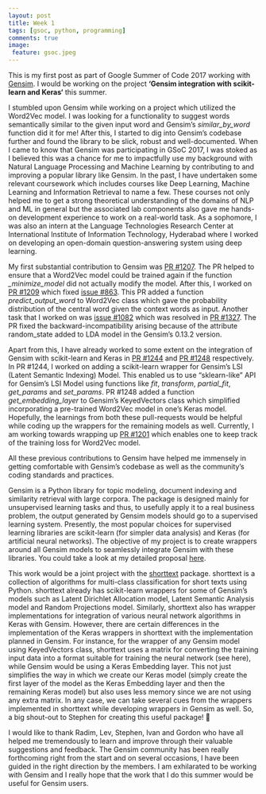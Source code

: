 ```yaml
---
layout: post
title: Week 1
tags: [gsoc, python, programming]
comments: true
image:
 feature: gsoc.jpeg
---
```


This is my first post as part of Google Summer of Code 2017 working with [Gensim](radimrehurek.com/gensim/). I would be working on the project **‘Gensim integration with scikit-learn and Keras‘** this summer.

I stumbled upon Gensim while working on a project which utilized the Word2Vec model. I was looking for a functionality to suggest words semantically similar to the given input word and Gensim’s *similar_by_word* function did it for me! After this, I started to dig into Gensim’s codebase further and found the library to be slick, robust and well-documented. When I came to know that Gensim was participating in GSoC 2017, I was stoked as I believed this was a chance for me to impactfully use my background with Natural Language Processing and Machine Learning by contributing to and improving a popular library like Gensim. In the past, I have undertaken some relevant coursework which includes courses like Deep Learning, Machine Learning and Information Retrieval to name a few. These courses not only helped me to get a strong theoretical understanding of the domains of NLP and ML in general but the associated lab components also gave me hands-on development experience to work on a real-world task. As a sophomore, I was also an intern at the Language Technologies Research Center at International Institute of Information Technology, Hyderabad where I worked on developing an open-domain question-answering system using deep learning.

My first substantial contribution to Gensim was [PR #1207](https://github.com/RaRe-Technologies/gensim/pull/1207). The PR helped to ensure that a Word2Vec model could be trained again if the function *_minimize_model* did not actually modify the model. After this, I worked on [PR #1209](https://github.com/RaRe-Technologies/gensim/pull/1209) which fixed [issue #863](https://github.com/RaRe-Technologies/gensim/issues/863). This PR added a function *predict_output_word* to Word2Vec class which gave the probability distribution of the central word given the context words as input. Another task that I worked on was [issue #1082](https://github.com/RaRe-Technologies/gensim/issues/1082) which was resolved in [PR #1327](https://github.com/RaRe-Technologies/gensim/pull/1372). The PR fixed the backward-incompatibility arising because of the attribute random_state added to LDA model in the Gensim’s 0.13.2 version.

Apart from this, I have already worked to some extent on the integration of Gensim with scikit-learn and Keras in [PR #1244](https://github.com/RaRe-Technologies/gensim/pull/1244) and [PR #1248](https://github.com/RaRe-Technologies/gensim/pull/1248) respectively. In PR #1244, I worked on adding a scikit-learn wrapper for Gensim’s LSI (Latent Semantic Indexing) Model. This enabled us to use “sklearn-like” API for Gensim’s LSI Model using functions like *fit*, *transform*, *partial_fit*, *get_params* and *set_params*. PR #1248 added a function *get_embedding_layer* to Gensim’s KeyedVectors class which simplified incorporating a pre-trained Word2Vec model in one’s Keras model. Hopefully, the learnings from both these pull-requests would be helpful while coding up the wrappers for the remaining models as well. Currently, I am working towards wrapping up [PR #1201](https://github.com/RaRe-Technologies/gensim/pull/1201) which enables one to keep track of the training loss for Word2Vec model.

All these previous contributions to Gensim have helped me immensely in getting comfortable with Gensim’s codebase as well as the community’s coding standards and practices.

Gensim is a Python library for topic modeling, document indexing and similarity retrieval with large corpora. The package is designed mainly for unsupervised learning tasks and thus, to usefully apply it to a real business problem, the output generated by Gensim models should go to a supervised learning system. Presently, the most popular choices for supervised learning libraries are scikit-learn (for simpler data analysis) and Keras (for artificial neural networks). The objective of my project is to create wrappers around all Gensim models to seamlessly integrate Gensim with these libraries. You could take a look at my detailed proposal [here](https://github.com/numfocus/gsoc/blob/master/2017/proposals/Chinmaya_Pancholi.md).

This work would be a joint project with the [shorttext](pythonhosted.org/shorttext/) package. shorttext is a collection of algorithms for multi-class classification for short texts using Python. shorttext already has scikit-learn wrappers for some of Gensim’s models such as Latent Dirichlet Allocation model, Latent Semantic Analysis model and Random Projections model. Similarly, shorttext also has wrapper implementations for integration of various neural network algorithms in Keras with Gensim. However, there are certain differences in the implementation of the Keras wrappers in shorttext with the implementation planned in Gensim. For instance, for the wrapper of any Gensim model using KeyedVectors class, shorttext uses a matrix for converting the training input data into a format suitable for training the neural network (see here), while Gensim would be using a Keras Embedding layer. This not just simplifies the way in which we create our Keras model (simply create the first layer of the model as the Keras Embedding layer and then the remaining Keras model) but also uses less memory since we are not using any extra matrix. In any case, we can take several cues from the wrappers implemented in shorttext while developing wrappers in Gensim as well. So, a big shout-out to Stephen for creating this useful package! 🙂

I would like to thank Radim, Lev, Stephen, Ivan and Gordon who have all helped me tremendously to learn and improve through their valuable suggestions and feedback. The Gensim community has been really forthcoming right from the start and on several occasions, I have been guided in the right direction by the members. I am exhilarated to be working with Gensim and I really hope that the work that I do this summer would be useful for Gensim users.